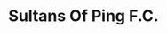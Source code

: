 ---
title: "Sultans Of Ping F.C."
summary: "The Sultans of Ping FC are an Irish band formed in 1988 by Niall O'Flaherty, Pat O'Connell, Paul Fennelly and Ger Lyons. The band's name is a play on the Dire Straits song \"Sultans of Swing\", dating from a time when \"it was sacrilege to say anything whatsoever funny or nasty about Dire Straits\""
image: "sultans-of-ping-f-c.jpg"
apple_music_artist_url: "https://music.apple.com/gb/artist/sultans-of-ping-f-c/121334765"
wikipedia_url: "none"
---